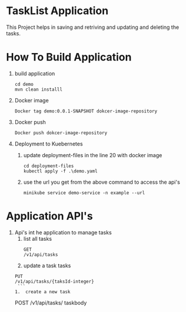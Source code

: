 # TaskList Application

This Project helps in saving and retriving and updating and deleting  the tasks.


# How To Build Application

1. build application
   ```
   cd demo
   mvn clean installl
    ```
1. Docker image

   ```
   Docker tag demo:0.0.1-SNAPSHOT dokcer-image-repository
    ```
1. Docker push
   ```
   Docker push dokcer-image-repository
    ```
1. Deployment to Kuebernetes
   1. update deployment-files in the line  20 with docker image
      ```
      cd deployment-files
      kubectl apply -f .\demo.yaml
       ```
   1. use the url you get from the above command to access the api's
      ```
      minikube service demo-service -n example --url
       ```

# Application API's 

1. Api's int he application to manage tasks
   1. list all tasks
      ```
      GET
      /v1/api/tasks
       ```
   1.  update a task tasks
      ```
      PUT
      /v1/api/tasks/{taksId-integer}
       ```
      1.  create a new task
      ```
      POST
      /v1/api/tasks/
         taskbody
      ```
      